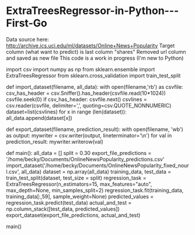# ExtraTreesRegressor-in-Python---First-Go

Data source here: http://archive.ics.uci.edu/ml/datasets/Online+News+Popularity
Target column (what want to predict) is last column "shares"
Removed url column and saved as new file
This code is a work in progress (I'm new to Python)

import csv
import numpy as np
from sklearn.ensemble import ExtraTreesRegressor
from sklearn.cross_validation import train_test_split

def import_dataset(filename, all_data):
	with open(filename,'rb') as csvfile:
		csv_has_header = csv.Sniffer().has_header(csvfile.read(10*1024))
		csvfile.seek(0)
		if csv_has_header:
			csvfile.next()
		csvlines = csv.reader(csvfile, delimiter=',', quoting=csv.QUOTE_NONNUMERIC)
		dataset=list(csvlines)
		for x in range (len(dataset)): 
			all_data.append(dataset[x])

def export_dataset(filename, prediction_result):
	with open(filename, 'wb') as output:
		mywriter = csv.writer(output, lineterminator='\n')
		for val in prediction_result:
			mywriter.writerow(val)

def main():
	all_data = []
	split = 0.30
	export_file_predictions = '/home/becky/Documents/OnlineNewsPopularity_predictions.csv'
	import_dataset('/home/becky/Documents/OnlineNewsPopularity_fixed_nourl.csv', all_data)
	dataset = np.array(all_data)
	training_data, test_data = train_test_split(dataset, test_size = split)
	regression_task = ExtraTreesRegressor(n_estimators=15, max_features="auto", max_depth=None, min_samples_split=2)
	regression_task.fit(training_data, training_data[:,59], sample_weight=None)
	predicted_values = regression_task.predict(test_data)
	actual_and_test = np.column_stack([test_data, predicted_values])
	export_dataset(export_file_predictions, actual_and_test)
	
main()
